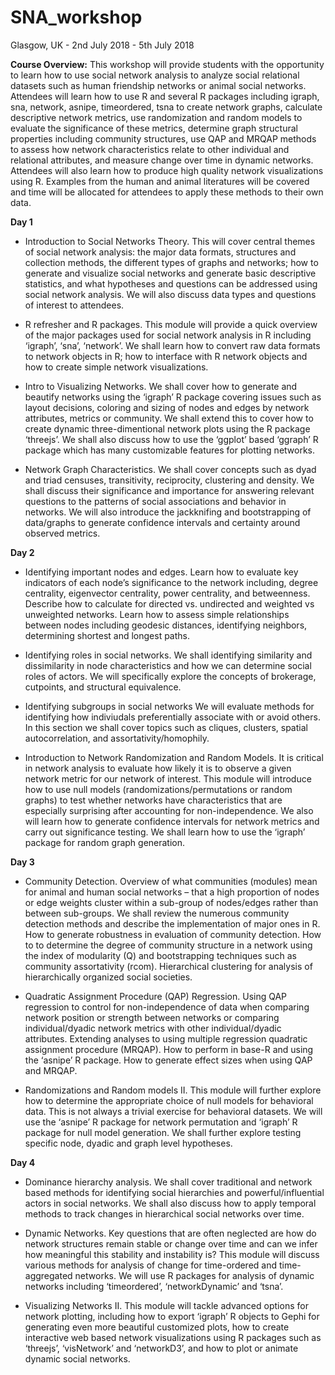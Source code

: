 # SNA_workshop

Glasgow, UK - 2nd July 2018 - 5th July 2018

**Course Overview:**
This workshop will provide students with the opportunity to learn how to use social network analysis to analyze social relational datasets such as human friendship networks or animal social networks. Attendees will learn how to use R and several R packages including igraph, sna, network, asnipe, timeordered, tsna to create network graphs, calculate descriptive network metrics, use randomization and random models to evaluate the significance of these metrics, determine graph structural properties including community structures, use QAP and MRQAP methods to assess how network characteristics relate to other individual and relational attributes, and measure change over time in dynamic networks. Attendees will also learn how to produce high quality network visualizations using R. Examples from the human and animal literatures will be covered and time will be allocated for attendees to apply these methods to their own data.


**Day 1**

- Introduction to Social Networks Theory. 
This will cover central themes of social network analysis: the major data formats, structures and collection methods, the different types of graphs and networks; how to generate and visualize social networks and generate basic descriptive statistics, and what hypotheses and questions can be addressed using social network analysis. We will also discuss data types and questions of interest to attendees.

- R refresher and R packages. 
This module will provide a quick overview of the major packages used for social network analysis in R including ‘igraph’, ‘sna’, ‘network’. We shall learn how to convert raw data formats to network objects in R; how to interface with R network objects and how to create simple network visualizations.

- Intro to Visualizing Networks. 
We shall cover how to generate and beautify networks using the ‘igraph’ R package covering issues such as layout decisions, coloring and sizing of nodes and edges by network attributes, metrics or community. We shall extend this to cover how to create dynamic three-dimentional network plots using the R package ‘threejs’. We shall also discuss how to use the ‘ggplot’ based ‘ggraph’ R package which has many customizable features for plotting networks.

- Network Graph Characteristics. 
We shall cover concepts such as dyad and triad censuses, transitivity, reciprocity, clustering and density. We shall discuss their significance and importance for answering relevant questions to the patterns of social associations and behavior in networks. We will also introduce the jackknifing and bootstrapping of data/graphs to generate confidence intervals and certainty around observed metrics.


**Day 2**

- Identifying important nodes and edges. 
Learn how to evaluate key indicators of each node’s significance to the network including, degree centrality, eigenvector centrality, power centrality, and betweenness. Describe how to calculate for directed vs. undirected and weighted vs unweighted networks. Learn how to assess simple relationships between nodes including geodesic distances, identifying neighbors, determining shortest and longest paths.

- Identifying roles in social networks.
 We shall identifying similarity and dissimilarity in node characteristics and  how we can determine social roles of actors. We will specifically explore the concepts of brokerage, cutpoints, and structural equivalence. 

- Identifying subgroups in social networks
We will evaluate methods for identifying how indiviudals preferentially associate with or avoid others. In this section we shall cover topics such as cliques, clusters, spatial autocorrelation, and assortativity/homophily. 

- Introduction to Network Randomization and Random Models. 
It is critical in network analysis to evaluate how likely it is to observe a given network metric for our network of interest. This module will introduce how to use null models (randomizations/permutations or random graphs) to test whether networks have characteristics that are especially surprising after accounting for non-independence. We also will learn how to generate confidence intervals for network metrics and carry out significance testing. We shall learn how to use the ‘igraph’ package for random graph generation.


**Day 3**

- Community Detection. 
Overview of what communities (modules) mean for animal and human social networks – that a high proportion of nodes or edge weights cluster within a sub-group of nodes/edges rather than between sub-groups. We shall review the numerous community detection methods and describe the implementation of major ones in R. How to generate robustness in evaluation of community detection. How to to determine the degree of community structure in a network using the index of modularity (Q) and bootstrapping techniques such as community assortativity (rcom). Hierarchical clustering for analysis of hierarchically organized social societies.


- Quadratic Assignment Procedure (QAP) Regression. 
Using QAP regression to control for non-independence of data when comparing network position or strength between networks or comparing individual/dyadic network metrics with other individual/dyadic attributes. Extending analyses to using multiple regression quadratic assignment procedure (MRQAP). How to perform in base-R and using the ‘asnipe’ R package. How to generate effect sizes when using QAP and MRQAP.


- Randomizations and Random models II. 
This module will further explore how to determine the appropriate choice of null models for behavioral data. This is not always a trivial exercise for behavioral datasets. We will use the ‘asnipe’ R package for network permutation and ‘igraph’ R package for null model generation. We shall further explore testing specific node, dyadic and graph level hypotheses.


**Day 4**

- Dominance hierarchy analysis. 
We shall cover traditional and network based methods for identifying social hierarchies and powerful/influential actors in social networks. We shall also discuss  how to apply temporal methods to track changes in hierarchical social networks over time.

- Dynamic Networks. 
Key questions that are often neglected are how do network structures remain stable or change over time and can we infer how meaningful this stability and instability is? This module will discuss various methods for analysis of change for time-ordered and time-aggregated networks. We will use R packages for analysis of dynamic networks including ‘timeordered’, ‘networkDynamic’ and ‘tsna’.﻿
 
- Visualizing Networks II. This module will tackle advanced options for network plotting, including how to export ‘igraph’ R objects to Gephi for generating even more beautiful customized plots, how to create interactive web based network visualizations using R packages such as ‘threejs’, ‘visNetwork’ and ‘networkD3’, and how to plot or animate dynamic social networks.
 
